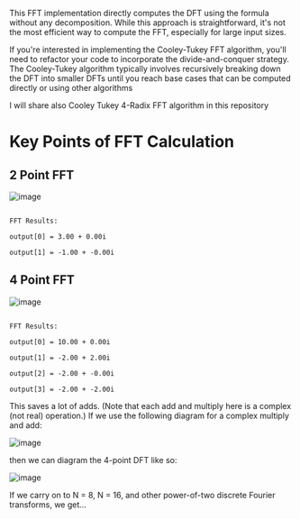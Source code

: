 This FFT implementation directly computes the DFT using the formula without any decomposition. While this approach is straightforward,  it's not the most efficient way to compute the FFT, especially for large input sizes.

If you're interested in implementing the Cooley-Tukey FFT algorithm, you'll need to refactor your code to incorporate the divide-and-conquer strategy. 
The Cooley-Tukey algorithm typically involves recursively breaking down the DFT into smaller DFTs until you reach base cases that can be computed directly or using other algorithms 

I will share also Cooley Tukey 4-Radix FFT algorithm in this repository

# Key Points of FFT Calculation

## 2 Point FFT 

![image](https://github.com/Mserhatarslan/fft/assets/63358327/509a6981-8f53-4f5e-953e-ccc95e41db6b)
```

FFT Results:
 
output[0] = 3.00 + 0.00i

output[1] = -1.00 + -0.00i
```

## 4 Point FFT 

![image](https://github.com/Mserhatarslan/fft/assets/63358327/0e70eff3-1be2-4114-ac84-9e34134e500d)

```

FFT Results:

output[0] = 10.00 + 0.00i

output[1] = -2.00 + 2.00i

output[2] = -2.00 + -0.00i

output[3] = -2.00 + -2.00i
```

This saves a lot of adds. (Note that each add and multiply here is a complex (not real) operation.)
If we use the following diagram for a complex multiply and add:

![image](https://github.com/Mserhatarslan/fft/assets/63358327/f5b92ffb-1175-4993-bd28-26a9e0fd7a04)

then we can diagram the 4-point DFT like so:

![image](https://github.com/Mserhatarslan/fft/assets/63358327/1cacfa8c-1217-4790-8052-66c8c7053153)

If we carry on to N = 8, N = 16, and other power-of-two discrete Fourier transforms,
we get...
